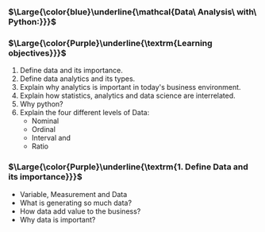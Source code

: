 ### $\Large{\color{blue}\underline{\mathcal{Data\ Analysis\ with\ Python:}}}$
### $\Large{\color{Purple}\underline{\textrm{Learning objectives}}}$
1. Define data and its importance.
2. Define data analytics and its types.
3. Explain why analytics is important in today's business environment.
4. Explain how statistics, analytics and data science are interrelated.
5. Why python?
6. Explain the four different levels of Data:
    - Nominal
    - Ordinal
    - Interval and
    - Ratio

### $\Large{\color{Purple}\underline{\textrm{1. Define Data and its importance}}}$
* Variable, Measurement and Data
* What is generating so much data?
* How data add value to the business?
* Why data is important?
